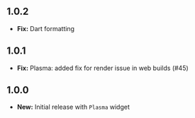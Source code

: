 ## 1.0.2

- **Fix:** Dart formatting

## 1.0.1

- **Fix:** Plasma: added fix for render issue in web builds (#45)

## 1.0.0

- **New:** Initial release with `Plasma` widget

